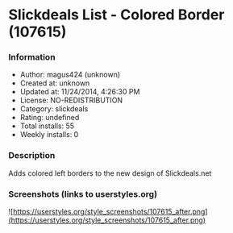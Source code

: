 # Slickdeals List - Colored Border (107615)

### Information
- Author: magus424 (unknown)
- Created at: unknown
- Updated at: 11/24/2014, 4:26:30 PM
- License: NO-REDISTRIBUTION
- Category: slickdeals
- Rating: undefined
- Total installs: 55
- Weekly installs: 0


### Description
Adds colored left borders to the new design of Slickdeals.net


### Screenshots (links to userstyles.org)
![https://userstyles.org/style_screenshots/107615_after.png](https://userstyles.org/style_screenshots/107615_after.png)


